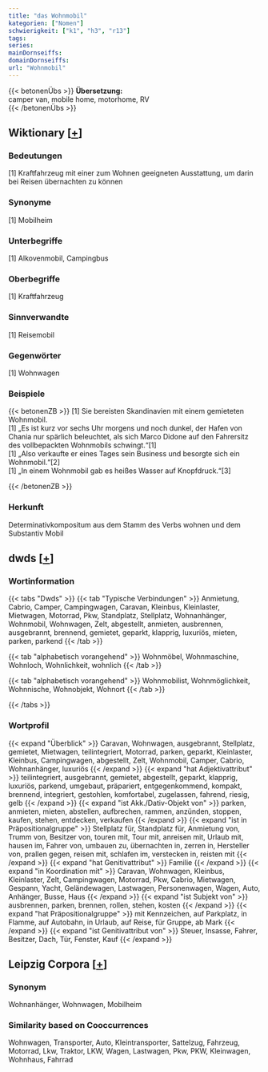 ```yaml
---
title: "das Wohnmobil"
kategorien: ["Nomen"]
schwierigkeit: ["k1", "h3", "r13"]
tags:
series:
mainDornseiffs:
domainDornseiffs:
url: "Wohnmobil"
---
```


{{< betonenÜbs >}}
**Übersetzung:**  
camper van, mobile home, motorhome, RV  
{{< /betonenÜbs >}}

## Wiktionary [[+](https://de.wiktionary.org/wiki/Wohnmobil)]

### Bedeutungen
[1] Kraftfahrzeug mit einer zum Wohnen geeigneten Ausstattung, um darin bei Reisen übernachten zu können  

### Synonyme
[1] Mobilheim  

### Unterbegriffe
[1] Alkovenmobil, Campingbus  

### Oberbegriffe
[1] Kraftfahrzeug  

### Sinnverwandte
[1] Reisemobil  

### Gegenwörter
[1] Wohnwagen  

### Beispiele
{{< betonenZB >}}
[1] Sie bereisten Skandinavien mit einem gemieteten Wohnmobil.  
[1] „Es ist kurz vor sechs Uhr morgens und noch dunkel, der Hafen von Chania nur spärlich beleuchtet, als sich Marco Didone auf den Fahrersitz des vollbepackten Wohnmobils schwingt.“[1]  
[1] „Also verkaufte er eines Tages sein Business und besorgte sich ein Wohnmobil.“[2]  
[1] „In einem Wohnmobil gab es heißes Wasser auf Knopfdruck.“[3]  

{{< /betonenZB >}}
### Herkunft
Determinativkompositum aus dem Stamm des Verbs wohnen und dem Substantiv Mobil  



## dwds [[+](https://www.dwds.de/wb/Wohnmobil)]

### Wortinformation
{{< tabs "Dwds" >}}
{{< tab "Typische Verbindungen" >}}
Anmietung, Cabrio, Camper, Campingwagen, Caravan, Kleinbus, Kleinlaster, Mietwagen, Motorrad, Pkw, Standplatz, Stellplatz, Wohnanhänger, Wohnmobil, Wohnwagen, Zelt, abgestellt, anmieten, ausbrennen, ausgebrannt, brennend, gemietet, geparkt, klapprig, luxuriös, mieten, parken, parkend
{{< /tab >}}

{{< tab "alphabetisch vorangehend" >}}
Wohnmöbel, Wohnmaschine, Wohnloch, Wohnlichkeit, wohnlich
{{< /tab >}}

{{< tab "alphabetisch vorangehend" >}}
Wohnmobilist, Wohnmöglichkeit, Wohnnische, Wohnobjekt, Wohnort
{{< /tab >}}

{{< /tabs >}}

### Wortprofil
{{< expand "Überblick" >}} Caravan, Wohnwagen, ausgebrannt, Stellplatz, gemietet, Mietwagen, teilintegriert, Motorrad, parken, geparkt, Kleinlaster, Kleinbus, Campingwagen, abgestellt, Zelt, Wohnmobil, Camper, Cabrio, Wohnanhänger, luxuriös {{< /expand >}}
{{< expand "hat Adjektivattribut" >}} teilintegriert, ausgebrannt, gemietet, abgestellt, geparkt, klapprig, luxuriös, parkend, umgebaut, präpariert, entgegenkommend, kompakt, brennend, integriert, gestohlen, komfortabel, zugelassen, fahrend, riesig, gelb {{< /expand >}}
{{< expand "ist Akk./Dativ-Objekt von" >}} parken, anmieten, mieten, abstellen, aufbrechen, rammen, anzünden, stoppen, kaufen, stehen, entdecken, verkaufen {{< /expand >}}
{{< expand "ist in Präpositionalgruppe" >}} Stellplatz für, Standplatz für, Anmietung von, Trumm von, Besitzer von, touren mit, Tour mit, anreisen mit, Urlaub mit, hausen im, Fahrer von, umbauen zu, übernachten in, zerren in, Hersteller von, prallen gegen, reisen mit, schlafen im, verstecken in, reisten mit {{< /expand >}}
{{< expand "hat Genitivattribut" >}} Familie {{< /expand >}}
{{< expand "in Koordination mit" >}} Caravan, Wohnwagen, Kleinbus, Kleinlaster, Zelt, Campingwagen, Motorrad, Pkw, Cabrio, Mietwagen, Gespann, Yacht, Geländewagen, Lastwagen, Personenwagen, Wagen, Auto, Anhänger, Busse, Haus {{< /expand >}}
{{< expand "ist Subjekt von" >}} ausbrennen, parken, brennen, rollen, stehen, kosten {{< /expand >}}
{{< expand "hat Präpositionalgruppe" >}} mit Kennzeichen, auf Parkplatz, in Flamme, auf Autobahn, in Urlaub, auf Reise, für Gruppe, ab Mark {{< /expand >}}
{{< expand "ist Genitivattribut von" >}} Steuer, Insasse, Fahrer, Besitzer, Dach, Tür, Fenster, Kauf {{< /expand >}}

## Leipzig Corpora [[+](https://corpora.uni-leipzig.de/en/res?word=Wohnmobil&corpusId=deu_newscrawl-public_2018)]


### Synonym
Wohnanhänger, Wohnwagen, Mobilheim


### Similarity based on Cooccurrences
Wohnwagen, Transporter, Auto, Kleintransporter, Sattelzug, Fahrzeug, Motorrad, Lkw, Traktor, LKW, Wagen, Lastwagen, Pkw, PKW, Kleinwagen, Wohnhaus, Fahrrad

